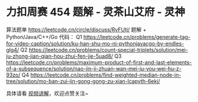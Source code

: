 # 力扣周赛 454 题解 - 灵茶山艾府 - 灵神

算法题单 https://leetcode.cn/circle/discuss/RvFUtj/
题解 + Python/Java/C++/Go 代码：
Q1 https://leetcode.cn/problems/generate-tag-for-video-caption/solution/ku-han-shu-mo-ni-pythonjavacgo-by-endles-glg4/
Q2 https://leetcode.cn/problems/count-special-triplets/solution/mei-ju-zhong-jian-qian-hou-zhui-fen-jie-5uad8/
Q3 https://leetcode.cn/problems/maximum-product-of-first-and-last-elements-of-a-subsequence/solution/nao-jin-ji-zhuan-wan-mei-ju-you-wei-hu-z-93zo/
Q4 https://leetcode.cn/problems/find-weighted-median-node-in-tree/solution/mo-ban-zui-jin-gong-gong-zu-xian-lcapyth-6ekj/

具体请看 [视频讲解](https://www.bilibili.com/video/TODO时间/?t=2m30s)，欢迎点赞关注~
